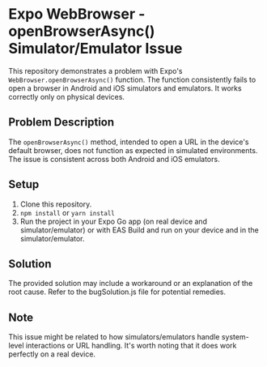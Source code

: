 # Expo WebBrowser - openBrowserAsync() Simulator/Emulator Issue

This repository demonstrates a problem with Expo's `WebBrowser.openBrowserAsync()` function.  The function consistently fails to open a browser in Android and iOS simulators and emulators. It works correctly only on physical devices.

## Problem Description

The `openBrowserAsync()` method, intended to open a URL in the device's default browser, does not function as expected in simulated environments.  The issue is consistent across both Android and iOS emulators.

## Setup

1.  Clone this repository.
2.  `npm install` or `yarn install`
3.  Run the project in your Expo Go app (on real device and simulator/emulator) or with EAS Build and run on your device and in the simulator/emulator.

## Solution

The provided solution may include a workaround or an explanation of the root cause. Refer to the bugSolution.js file for potential remedies.

## Note

This issue might be related to how simulators/emulators handle system-level interactions or URL handling. It's worth noting that it does work perfectly on a real device.